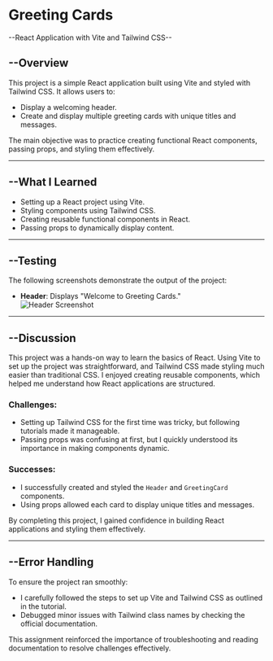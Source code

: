 # Greeting Cards  

--React Application with Vite and Tailwind CSS--  

## --Overview  
This project is a simple React application built using Vite and styled with Tailwind CSS. It allows users to:  
- Display a welcoming header.  
- Create and display multiple greeting cards with unique titles and messages.  

The main objective was to practice creating functional React components, passing props, and styling them effectively.  

---

## --What I Learned  

- Setting up a React project using Vite.  
- Styling components using Tailwind CSS.  
- Creating reusable functional components in React.  
- Passing props to dynamically display content.  

---

## --Testing  

The following screenshots demonstrate the output of the project:  

- **Header**: Displays "Welcome to Greeting Cards."  
  ![Header Screenshot](./images/header-screenshot.png)  


---

## --Discussion  

This project was a hands-on way to learn the basics of React. Using Vite to set up the project was straightforward, and Tailwind CSS made styling much easier than traditional CSS. I enjoyed creating reusable components, which helped me understand how React applications are structured.  

### Challenges:  
- Setting up Tailwind CSS for the first time was tricky, but following tutorials made it manageable.  
- Passing props was confusing at first, but I quickly understood its importance in making components dynamic.  

### Successes:  
- I successfully created and styled the `Header` and `GreetingCard` components.  
- Using props allowed each card to display unique titles and messages.  

By completing this project, I gained confidence in building React applications and styling them effectively.  

---

## --Error Handling  

To ensure the project ran smoothly:  
- I carefully followed the steps to set up Vite and Tailwind CSS as outlined in the tutorial.  
- Debugged minor issues with Tailwind class names by checking the official documentation.  

This assignment reinforced the importance of troubleshooting and reading documentation to resolve challenges effectively.  
